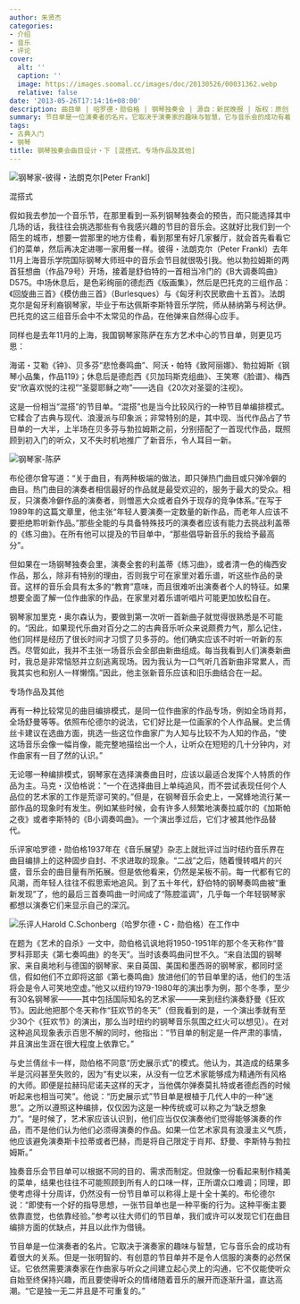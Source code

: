 ```yaml
---
author: 朱贤杰
categories:
- 介绍
- 音乐
- 评论
cover:
  alt: ''
  caption: ''
  image: https://images.soomal.cc/images/doc/20130526/00031362.webp
  relative: false
date: '2013-05-26T17:14:16+08:00'
description: 曲目单 | 哈罗德・勋伯格 | 钢琴独奏会 | 源自：新民晚报 | 版权：原创 |  平均/总评分：10.00/20
summary: 节目单是一位演奏者的名片。它取决于演奏家的趣味与智慧，它与音乐会的成功有着很大的关系。但是一张明智的、有创意的节目单并不是令人信服的演奏的必然保证。它依然需要演奏家在作曲家与听众之间建立起心灵上的沟通，它不仅能使听众自始至终保持兴趣，而且要使得听众的情绪随着音乐的展开而逐渐升温，直达高潮……
tags:
- 古典入门
- 钢琴
title: 钢琴独奏会曲目设计・下 [混搭式、专场作品及其他]
---
```


![钢琴家-彼得・法朗克尔[Peter Frankl]](https://images.soomal.cc/images/doc/20130526/00031363_01.webp)



混搭式



假如我去参加一个音乐节，在那里看到一系列钢琴独奏会的预告，而只能选择其中几场的话，我往往会挑选那些有令我感兴趣的节目的音乐会。这就好比我们到一个陌生的城市，想要一尝那里的地方佳肴，看到那里有好几家餐厅，就会首先看看它们的菜单，然后再决定进哪一家用餐一样。彼得・法朗克尔（Peter Frankl）去年11月上海音乐学院国际钢琴大师班中的音乐会节目就很吸引我。他以勃拉姆斯的两首狂想曲（作品79号）开场，接着是舒伯特的一首相当冷门的《B大调奏鸣曲》D575。中场休息后，是色彩绚丽的德彪西《版画集》，然后是巴托克的三组作品：《回旋曲三首》《模仿曲三首》（Burlesques）与《匈牙利农民歌曲十五首》。法朗克尔是匈牙利裔钢琴家，毕业于布达佩斯李斯特音乐学院，师从赫纳第与柯达伊。巴托克的这三组音乐会中不太常见的作品，在他弹来自然得心应手。

同样也是去年11月的上海，我国钢琴家陈萨在东方艺术中心的节目单，则更见巧思：


海诺・艾勒《钟》、贝多芬“悲怆奏鸣曲”、阿沃・帕特《致阿丽娜》、勃拉姆斯《钢琴小品集，作品119》；休息后是德彪西《贝加玛斯克组曲》、王笑寒《脸谱》、梅西安“欣喜欢悦的注视”“圣婴耶稣之吻”――选自《20次对圣婴的注视》。


这是一份相当“混搭”的节目单。“混搭”也是当今比较风行的一种节目单编排模式。它糅合了古典与现代、浪漫派与印象派；非常特别的是，其中现、当代作品占了节目单的一大半，上半场在贝多芬与勃拉姆斯之前，分别搭配了一首现代作品，既照顾到初入门的听众，又不失时机地推广了新音乐，令人耳目一新。

![钢琴家-陈萨](https://images.soomal.cc/images/doc/20130526/00031361_01.webp)





布伦德尔曾写道：“关于曲目，有两种极端的做法，即只弹热门曲目或只弹冷僻的曲目。热门曲目的演奏者相信最好的作品就是最受欢迎的，服务于最大的受众。相反，只演奏冷僻作品的演奏者，则憎恶大众或者自外于现存的竞争体系。”在写于1989年的这篇文章里，他主张“年轻人要演奏一定数量的新作品，而老年人应该不要拒绝聆听新作品。”那些全能的与具备特殊技巧的演奏者应该有能力去挑战利盖蒂的《练习曲》。在所有他可以提及的节目单中，“那些倡导新音乐的我给予最高分”。

但如果在一场钢琴独奏会里，演奏全套的利盖蒂《练习曲》，或者清一色的梅西安作品，那么，除非有特别的理由，否则我宁可在家里对着乐谱，听这些作品的录音。这样的音乐会具有太多的“教育”意味，而且很难听出演奏者个人的特征。如果想要全面了解一位作曲家的作品，在家里对着乐谱听唱片可能更加放松自在。

钢琴家加里克・奥尔森认为，要做到第一次听一首新曲子就觉得很熟悉是不可能的。“因此，如果现代乐曲对百分之二的古典音乐听众来说颇费力气，那么记住，他们同样是经历了很长时间才习惯了贝多芬的。他们确实应该不时听一听新的东西。尽管如此，我并不主张一场音乐会全部由新曲组成。每当我看到人们演奏新曲时，我总是非常恼怒并立刻逃离现场。因为我认为一口气听几首新曲非常累人，而我其实也和别人一样懒惰。”因此，他主张新音乐应该和旧乐曲结合在一起。

专场作品及其他

再有一种比较常见的曲目编排模式，是同一位作曲家的作品专场，例如全场肖邦，全场舒曼等等。依照布伦德尔的说法，它们好比是一位画家的个人作品展。史兰倩丝卡建议在选曲方面，挑选一些这位作曲家广为人知与比较不为人知的作品，“使这场音乐会像一幅肖像，能完整地描绘出一个人，让听众在短短的几十分钟内，对作曲家有一目了然的认识。”

无论哪一种编排模式，钢琴家在选择演奏曲目时，应该以最适合发挥个人特质的作品为主。马克・汉伯格说：“一个在选择曲目上单纯追风，而不尝试表现任何个人品位的艺术家的工作是荒谬可笑的。”但是，在钢琴音乐会史上，一窝蜂地流行某一部作品的现象时有发生。例如某些时候，会有许多人频繁地演奏拉威尔的《加斯帕之夜》或者李斯特的《B小调奏鸣曲》。一个演出季过后，它们才被其他作品替代。

乐评家哈罗德・勋伯格1937年在《音乐展望》杂志上就批评过当时纽约音乐界在曲目编排上的这种固步自封、不求进取的现象。“二战”之后，随着慢转唱片的兴盛，音乐会的曲目量有所拓展。但是依他看来，仍然是呆板不前。每一代都有它的风潮，而年轻人往往不假思索地追风。到了五十年代，舒伯特的钢琴奏鸣曲被“重新发现”了，他的最后三首奏鸣曲一时间成了“陈腔滥调”，几乎每一个年轻钢琴家都想以演奏它们来显示自己的深沉。

![乐评人Harold C.Schonberg（哈罗尔德・C・勋伯格）在工作中](https://images.soomal.cc/images/doc/20111206/00015295_01.webp)





在题为《艺术的自杀》一文中，勋伯格讥讽地将1950-1951年的那个冬天称作“普罗科菲耶夫《第七奏鸣曲》的冬天”。当时该奏鸣曲问世不久。“来自法国的钢琴家、来自奥地利与德国的钢琴家、来自英国、美国和墨西哥的钢琴家，都同时坚信，假如他们不立即将这部《第七奏鸣曲》放进他们的节目单里的话，他们的生活将会是令人可笑地空虚。”他又以纽约1979-1980年的演出季为例，那个冬季，至少有30名钢琴家―――其中包括国际知名的艺术家―――来到纽约演奏舒曼《狂欢节》。因此他把那个冬天称作“狂欢节的冬天”（但我看到的是，一个演出季就有至少30个《狂欢节》的演出，那么当时纽约的钢琴音乐氛围之红火可以想见）。在对这种追风现象表示百思不解的同时，他指出：“节目单的制定是一件严肃的事情，并且演出生涯在很大程度上依靠它。”

与史兰倩丝卡一样，勋伯格不同意“历史展示式”的模式。他认为，其造成的结果多半是沉闷甚至失败的，因为“有史以来，从没有一位艺术家能够成为精通所有风格的大师。即便是拉赫玛尼诺夫这样的天才，当他偶尔弹奏莫扎特或者德彪西的时候听起来也相当可笑”。他说：“历史展示式”节目单是根植于几代人中的一种“迷思”。之所以遵照这种编排，仅仅因为这是一种传统或可以称之为“缺乏想象力”。“是时候了，艺术家应该认识到，他们应当仅仅演奏他们觉得能够演奏的作品，而不是他们认为他们必须得演奏的作品。如果一位艺术家具有浪漫主义气质，他应该避免演奏斯卡拉蒂或者巴赫，而是将自己限定于肖邦、舒曼、李斯特与勃拉姆斯。”

独奏音乐会节目单可以根据不同的目的、需求而制定。但就像一份看起来制作精美的菜单，结果也往往不可能照顾到所有人的口味一样，正所谓众口难调；同理，即使考虑得十分周详，仍然没有一份节目单可以称得上是十全十美的。布伦德尔说：“即使有一个好的指导思想，一张节目单也是一种平衡的行为。这种平衡主要依靠直觉，也依靠经验。”参考以往大师们的节目单，我们或许可以发现它们在曲目编排方面的优缺点，并且以此作为借镜。

节目单是一位演奏者的名片。它取决于演奏家的趣味与智慧，它与音乐会的成功有着很大的关系。但是一张明智的、有创意的节目单并不是令人信服的演奏的必然保证。它依然需要演奏家在作曲家与听众之间建立起心灵上的沟通，它不仅能使听众自始至终保持兴趣，而且要使得听众的情绪随着音乐的展开而逐渐升温，直达高潮。“它是独一无二并且是不可重复的。”